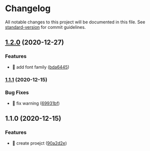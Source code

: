 # Changelog

All notable changes to this project will be documented in this file. See [standard-version](https://github.com/conventional-changelog/standard-version) for commit guidelines.

## [1.2.0](https://github.com/yeukfei02/hacker-news-web/compare/v1.1.1...v1.2.0) (2020-12-27)


### Features

* 🎸 add font family ([bda6445](https://github.com/yeukfei02/hacker-news-web/commit/bda6445ade81b6fac8e0223767a14908922cc84a))

### [1.1.1](https://github.com/yeukfei02/hacker-news-web/compare/v1.1.0...v1.1.1) (2020-12-15)


### Bug Fixes

* 🐛 fix warning ([69931bf](https://github.com/yeukfei02/hacker-news-web/commit/69931bfe48ce90b895a206b62aabb8a0f188aa94))

## 1.1.0 (2020-12-15)


### Features

* 🎸 create proejct ([90a2d2e](https://github.com/yeukfei02/hacker-news-web/commit/90a2d2e714210922d450929f43db96fbbf14d258))
